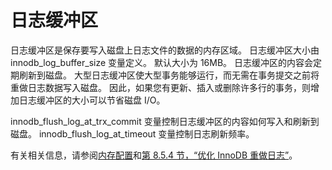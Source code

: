 # 日志缓冲区

日志缓冲区是保存要写入磁盘上日志文件的数据的内存区域。 日志缓冲区大小由 innodb_log_buffer_size 变量定义。 默认大小为 16MB。 日志缓冲区的内容会定期刷新到磁盘。 大型日志缓冲区使大型事务能够运行，而无需在事务提交之前将重做日志数据写入磁盘。 因此，如果您有更新、插入或删除许多行的事务，则增加日志缓冲区的大小可以节省磁盘 I/O。

innodb_flush_log_at_trx_commit 变量控制日志缓冲区的内容如何写入和刷新到磁盘。 innodb_flush_log_at_timeout 变量控制日志刷新频率。

有关相关信息，请参阅[内存配置](https://dev.mysql.com/doc/refman/8.0/en/innodb-init-startup-configuration.html#innodb-startup-memory-configuration)和[第 8.5.4 节，“优化 InnoDB 重做日志”](https://dev.mysql.com/doc/refman/8.0/en/optimizing-innodb-logging.html)。
